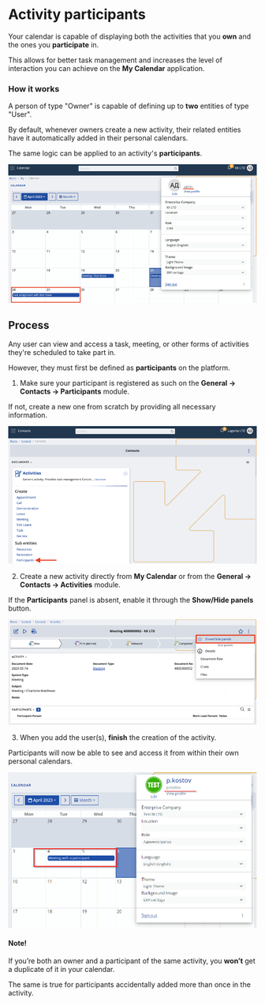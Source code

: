 # Activity participants

Your calendar is capable of displaying both the activities that you **own** and the ones you **participate** in.

This allows for better task management and increases the level of interaction you can achieve on the **My Calendar** application.

### How it works

A person of type "Owner" is capable of defining up to **two** entities of type "User". 

By default, whenever owners create a new activity, their related entities have it automatically added in their personal calendars.

The same logic can be applied to an activity's **participants**.

![Pictures](pictures/activity_participant.png)

## Process

Any user can view and access a task, meeting, or other forms of activities they're scheduled to take part in.

However, they must first be defined as **participants** on the platform.

1. Make sure your participant is registered as such on the **General -> Contacts -> Participants** module.

If not, create a new one from scratch by providing all necessary information.

![Pictures](pictures/partic_add.png)

2. Create a new activity directly from **My Calendar** or from the **General -> Contacts -> Activities** module.

If the **Participants** panel is absent, enable it through the **Show/Hide panels** button.

![Pictures](pictures/partic_creat.png)

3. When you add the user(s), **finish** the creation of the activity.

Participants will now be able to see and access it from within their own personal calendars.

![Pictures](pictures/partic_act.png)

#### Note!

If you’re both an owner and a participant of the same activity, you **won’t** get a duplicate of it in your calendar. 

The same is true for participants accidentally added more than once in the activity. 
